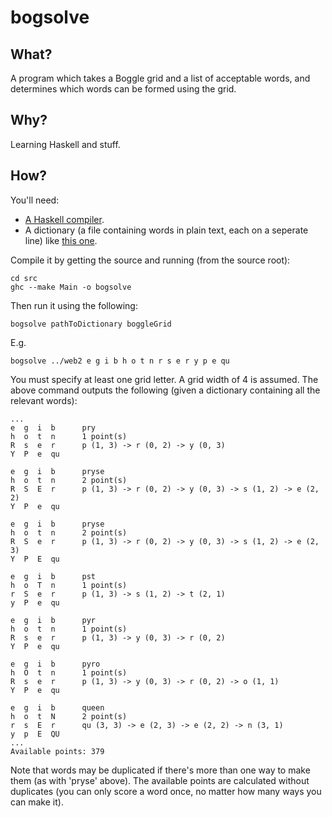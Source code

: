 bogsolve
========

What?
-----------

A program which takes a Boggle grid and a list of acceptable words, and determines which words can be formed using the grid.

Why?
----

Learning Haskell and stuff.

How?
----

You'll need:

  - [A Haskell compiler](http://hackage.haskell.org/platform).
  - A dictionary (a file containing words in plain text, each on a seperate line) like [this one](http://www.freebsd.org/cgi/cvsweb.cgi/src/share/dict/web2).

Compile it by getting the source and running (from the source root):

    cd src
    ghc --make Main -o bogsolve

Then run it using the following:

    bogsolve pathToDictionary boggleGrid

E.g.

    bogsolve ../web2 e g i b h o t n r s e r y p e qu

You must specify at least one grid letter. A grid width of 4 is assumed. The above command outputs the following (given a dictionary containing all the relevant words):

    ...
    e  g  i  b      pry                             
    h  o  t  n      1 point(s)                      
    R  s  e  r      p (1, 3) -> r (0, 2) -> y (0, 3)
    Y  P  e  qu                                     

    e  g  i  b      pryse                                                   
    h  o  t  n      2 point(s)                                              
    R  S  E  r      p (1, 3) -> r (0, 2) -> y (0, 3) -> s (1, 2) -> e (2, 2)
    Y  P  e  qu                                                             

    e  g  i  b      pryse                                                   
    h  o  t  n      2 point(s)                                              
    R  S  e  r      p (1, 3) -> r (0, 2) -> y (0, 3) -> s (1, 2) -> e (2, 3)
    Y  P  E  qu                                                             

    e  g  i  b      pst                             
    h  o  T  n      1 point(s)                      
    r  S  e  r      p (1, 3) -> s (1, 2) -> t (2, 1)
    y  P  e  qu                                     

    e  g  i  b      pyr                             
    h  o  t  n      1 point(s)                      
    R  s  e  r      p (1, 3) -> y (0, 3) -> r (0, 2)
    Y  P  e  qu                                     

    e  g  i  b      pyro                                        
    h  O  t  n      1 point(s)                                  
    R  s  e  r      p (1, 3) -> y (0, 3) -> r (0, 2) -> o (1, 1)
    Y  P  e  qu                                                 

    e  g  i  b      queen                                        
    h  o  t  N      2 point(s)                                   
    r  s  E  r      qu (3, 3) -> e (2, 3) -> e (2, 2) -> n (3, 1)
    y  p  E  QU                                                  
    ...
    Available points: 379

Note that words may be duplicated if there's more than one way to make them (as with 'pryse' above). The available points are calculated without duplicates (you can only score a word once, no matter how many ways you can make it).